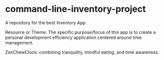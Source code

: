 # command-line-inventory-project
A repository for the best Inventory App.

Resource or Theme: The specific purpose/focus of this app is to create a personal development efficiency application centered around time management.

ZenChewClock: combining tranquility, mindful eating, and time awareness.
